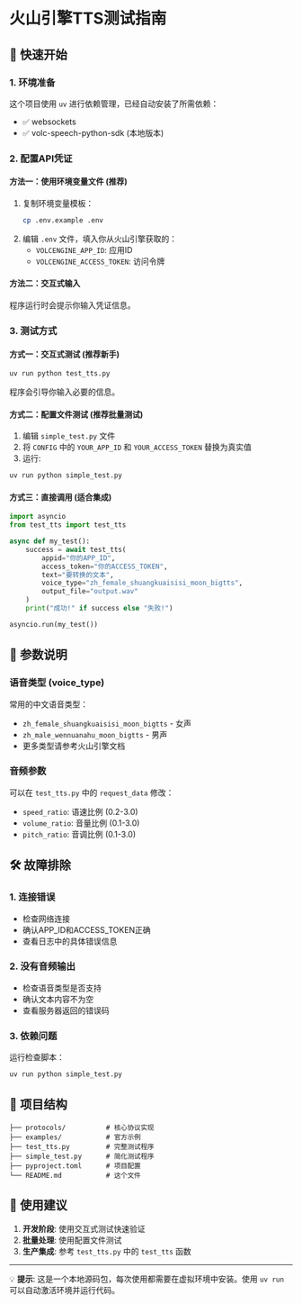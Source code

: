 # 火山引擎TTS测试指南

## 🚀 快速开始

### 1. 环境准备
这个项目使用 `uv` 进行依赖管理，已经自动安装了所需依赖：
- ✅ websockets
- ✅ volc-speech-python-sdk (本地版本)

### 2. 配置API凭证
#### 方法一：使用环境变量文件 (推荐)
1. 复制环境变量模板：
   ```bash
   cp .env.example .env
   ```
2. 编辑 `.env` 文件，填入你从火山引擎获取的：
   - `VOLCENGINE_APP_ID`: 应用ID  
   - `VOLCENGINE_ACCESS_TOKEN`: 访问令牌

#### 方法二：交互式输入
程序运行时会提示你输入凭证信息。

### 3. 测试方式

#### 方式一：交互式测试 (推荐新手)
```bash
uv run python test_tts.py
```
程序会引导你输入必要的信息。

#### 方式二：配置文件测试 (推荐批量测试)
1. 编辑 `simple_test.py` 文件
2. 将 `CONFIG` 中的 `YOUR_APP_ID` 和 `YOUR_ACCESS_TOKEN` 替换为真实值
3. 运行:
```bash
uv run python simple_test.py
```

#### 方式三：直接调用 (适合集成)
```python
import asyncio
from test_tts import test_tts

async def my_test():
    success = await test_tts(
        appid="你的APP_ID",
        access_token="你的ACCESS_TOKEN", 
        text="要转换的文本",
        voice_type="zh_female_shuangkuaisisi_moon_bigtts",
        output_file="output.wav"
    )
    print("成功!" if success else "失败!")

asyncio.run(my_test())
```

## 📝 参数说明

### 语音类型 (voice_type)
常用的中文语音类型：
- `zh_female_shuangkuaisisi_moon_bigtts` - 女声
- `zh_male_wennuanahu_moon_bigtts` - 男声  
- 更多类型请参考火山引擎文档

### 音频参数
可以在 `test_tts.py` 中的 `request_data` 修改：
- `speed_ratio`: 语速比例 (0.2-3.0)
- `volume_ratio`: 音量比例 (0.1-3.0) 
- `pitch_ratio`: 音调比例 (0.1-3.0)

## 🛠️ 故障排除

### 1. 连接错误
- 检查网络连接
- 确认APP_ID和ACCESS_TOKEN正确
- 查看日志中的具体错误信息

### 2. 没有音频输出
- 检查语音类型是否支持
- 确认文本内容不为空
- 查看服务器返回的错误码

### 3. 依赖问题
运行检查脚本：
```bash
uv run python simple_test.py
```

## 📂 项目结构
```
├── protocols/          # 核心协议实现
├── examples/           # 官方示例
├── test_tts.py         # 完整测试程序
├── simple_test.py      # 简化测试程序
├── pyproject.toml      # 项目配置
└── README.md           # 这个文件
```

## 🎯 使用建议

1. **开发阶段**: 使用交互式测试快速验证
2. **批量处理**: 使用配置文件测试
3. **生产集成**: 参考 `test_tts.py` 中的 `test_tts` 函数

---

💡 **提示**: 这是一个本地源码包，每次使用都需要在虚拟环境中安装。使用 `uv run` 可以自动激活环境并运行代码。